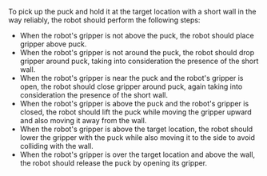 To pick up the puck and hold it at the target location with a short wall in the way reliably, the robot should perform the following steps:

- When the robot's gripper is not above the puck, the robot should place gripper above puck.
- When the robot's gripper is not around the puck, the robot should drop gripper around puck, taking into consideration the presence of the short wall.
- When the robot's gripper is near the puck and the robot's gripper is open, the robot should close gripper around puck, again taking into consideration the presence of the short wall.
- When the robot's gripper is above the puck and the robot's gripper is closed, the robot should lift the puck while moving the gripper upward and also moving it away from the wall.
- When the robot's gripper is above the target location, the robot should lower the gripper with the puck while also moving it to the side to avoid colliding with the wall.
- When the robot's gripper is over the target location and above the wall, the robot should release the puck by opening its gripper.